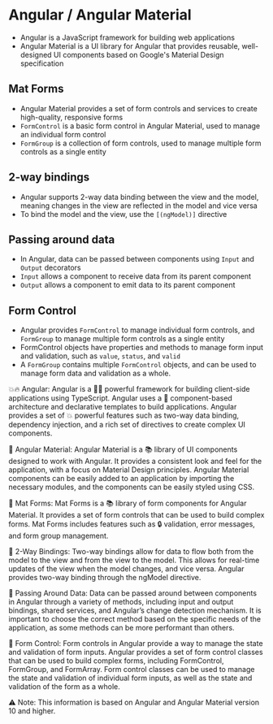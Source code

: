 # Angular / Angular Material
- Angular is a JavaScript framework for building web applications
- Angular Material is a UI library for Angular that provides reusable, well-designed UI components based on Google's Material Design specification

## Mat Forms
- Angular Material provides a set of form controls and services to create high-quality, responsive forms
- `FormControl` is a basic form control in Angular Material, used to manage an individual form control
- `FormGroup` is a collection of form controls, used to manage multiple form controls as a single entity

## 2-way bindings
- Angular supports 2-way data binding between the view and the model, meaning changes in the view are reflected in the model and vice versa
- To bind the model and the view, use the `[(ngModel)]` directive

## Passing around data
- In Angular, data can be passed between components using `Input` and `Output` decorators
- `Input` allows a component to receive data from its parent component
- `Output` allows a component to emit data to its parent component

## Form Control
- Angular provides `FormControl` to manage individual form controls, and `FormGroup` to manage multiple form controls as a single entity
- FormControl objects have properties and methods to manage form input and validation, such as `value`, `status`, and `valid`
- A `FormGroup` contains multiple `FormControl` objects, and can be used to manage form data and validation as a whole.


💥🔥 Angular: 
Angular is a 💪🏼 powerful framework for building client-side applications using TypeScript. Angular uses a 🧱 component-based architecture and declarative templates to build applications. Angular provides a set of 💥 powerful features such as two-way data binding, dependency injection, and a rich set of directives to create complex UI components.

🎨 Angular Material: 
Angular Material is a 📚 library of UI components designed to work with Angular. It provides a consistent look and feel for the application, with a focus on Material Design principles. Angular Material components can be easily added to an application by importing the necessary modules, and the components can be easily styled using CSS.

💼 Mat Forms: 
Mat Forms is a 📚 library of form components for Angular Material. It provides a set of form controls that can be used to build complex forms. Mat Forms includes features such as 🔒 validation, error messages, and form group management.

🔁 2-Way Bindings: 
Two-way bindings allow for data to flow both from the model to the view and from the view to the model. This allows for real-time updates of the view when the model changes, and vice versa. Angular provides two-way binding through the ngModel directive.

💼 Passing Around Data: 
Data can be passed around between components in Angular through a variety of methods, including input and output bindings, shared services, and Angular’s change detection mechanism. It is important to choose the correct method based on the specific needs of the application, as some methods can be more performant than others.

📝 Form Control: 
Form controls in Angular provide a way to manage the state and validation of form inputs. Angular provides a set of form control classes that can be used to build complex forms, including FormControl, FormGroup, and FormArray. Form control classes can be used to manage the state and validation of individual form inputs, as well as the state and validation of the form as a whole.

⚠️ Note: This information is based on Angular and Angular Material version 10 and higher.
